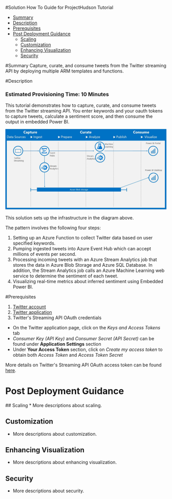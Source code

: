 #Solution How To Guide for ProjectHudson Tutorial
* [Summary](#Summary)
* [Description](#Description)
* [Prerequisites](#Prerequisites)
* [Post Deployment Guidance](#PostDeployment)
  * [Scaling](#scaling)
  * [Customization](#customization)
  * [Enhancing Visualization](#visualization)
  * [Security](#security)

#<a name="Summary"></a>Summary
<Guide type="ShortDescription">
Capture, curate, and consume tweets from the Twitter streaming API by deploying multiple ARM templates and functions.
</Guide>

#<a name="Description"></a>Description
### Estimated Provisioning Time: <Guide type="EstimatedTime">10 Minutes</Guide>
<Guide type="LongDescription">
This tutorial demonstrates how to capture, curate, and consume tweets from the Twitter streaming API.  You enter keywords and your oauth tokens to capture tweets, calculate a sentiment score, and then consume the output in embedded Power BI.

[![Solution Diagram](https://raw.githubusercontent.com/DataSnowman/projecthudson/master/assets/StreamAnalysisWithMLDiagram.JPG)](https://raw.githubusercontent.com/DataSnowman/projecthudson/master/assets/StreamAnalysisWithMLDiagram.JPG)

This solution sets up the infrastructure in the diagram above.

The pattern involves the following four steps:

1. Setting up an Azure Function to collect Twitter data based on user specified keywords.
2. Pumping ingested tweets into Azure Event Hub which can accept millions of events per second.
3. Processing incoming tweets with an Azure Stream Analytics job that stores the data in Azure Blob Storage and Azure SQL Database. In addition, the Stream Analytics job calls an Azure Machine Learning web service to determine the sentiment of each tweet. 
4. Visualizing real-time metrics about inferred sentiment using Embedded Power BI.
</Guide>

#<a name="Prerequisites">Prerequisites</a>
<Guide type="Prerequisites">

1. [Twitter account](https://twitter.com/login)
2. [Twitter application](https://apps.twitter.com)
3. Twitter's Streaming API OAuth credentials
  - On the Twitter application page, click on the *Keys and Access Tokens* tab
  - *Consumer Key (API Key)* and *Consumer Secret (API Secret)* can be found under **Application Settings** section
  - Under **Your Access Token** section, click on *Create my access token* to obtain both *Access Token* and *Access Token Secret*

More details on Twitter's Streaming API OAuth access token can be found [here](https://dev.twitter.com/oauth/overview/application-owner-access-tokens).


</Guide>

# <a name="PostDeployment"></a>Post Deployment Guidance
<Guide type="PostDeploymentGuidance" url="https://github.com/DataSnowman/projecthudson"/>
## <a name="scaling"></a>Scaling
* More descriptions about scaling.

## <a name="customization"></a>Customization
* More descriptions about customization.

## <a name="visualization"></a>Enhancing Visualization
* More descriptions about enhancing visualization.

## <a name="security"></a>Security
* More descriptions about security.